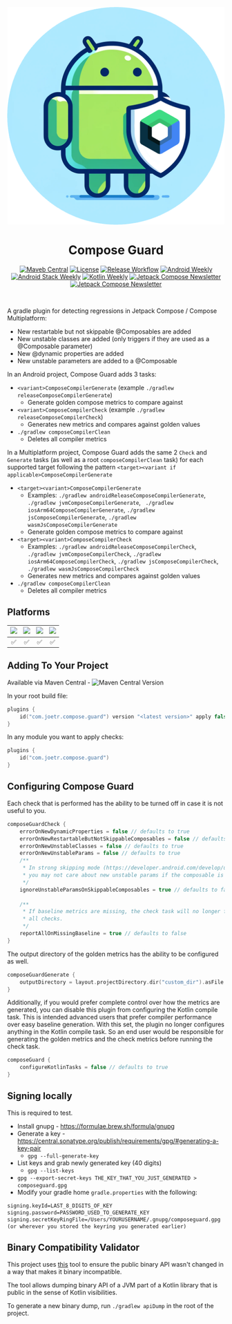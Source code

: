 <div align="center">
  <img src="assets/compose_guard_icon.png" width="512">
  <h1>Compose Guard</h1>
</div>

<p align="center">
  <a href="https://central.sonatype.com/namespace/com.joetr.compose.guard"><img alt="Maveb Central" src="https://img.shields.io/maven-central/v/com.joetr.compose.guard/com.joetr.compose.guard.gradle.plugin"/></a>
  <a href="https://opensource.org/license/mit/"><img alt="License" src="https://img.shields.io/badge/License-MIT-blue.svg"/></a>
  <a href="https://github.com/j-roskopf/ComposeGuard/actions/workflows/release.yml"><img alt="Release Workflow" src="https://github.com/j-roskopf/ComposeGuard/actions/workflows/release.yml/badge.svg"/></a>
  <a href="https://androidweekly.net/issues/issue-624"><img alt="Android Weekly" src="https://img.shields.io/badge/News-Android_Weekly_%23624-palevioletred?logo=android"/></a>
  <a href="https://blog.canopas.com/android-stack-weekly-issue-126-e892cc8bf543"><img alt="Android Stack Weekly" src="https://img.shields.io/badge/News-Android_Stack_Weekly_%23126-palevioletred?logo=android"/></a>
  <a href="https://mailchi.mp/kotlinweekly/kotlin-weekly-408"><img alt="Kotlin Weekly" src="https://img.shields.io/badge/News-Kotlin_Weekly_%23408-palevioletred?logo=kotlin"/></a>
  <a href="https://jetc.dev/issues/215#github-j-roskopf--composeguard"><img alt="Jetpack Compose Newsletter" src="https://img.shields.io/badge/News-Jetpack_Compose_Newsletter_%23215-palevioletred?logo=jetpackcompose"/></a>
  <a href="https://jetc.dev/issues/216#compose-guard-detecting-regressions-in-jetpack-compose"><img alt="Jetpack Compose Newsletter" src="https://img.shields.io/badge/News-Jetpack_Compose_Newsletter_%23216-palevioletred?logo=jetpackcompose"/></a>
</p><br>


A gradle plugin for detecting regressions in Jetpack Compose / Compose Multiplatform:
* New restartable but not skippable @Composables are added
* New unstable classes are added (only triggers if they are used as a @Composable parameter)
* New @dynamic properties are added
* New unstable parameters are added to a @Composable

In an Android project, Compose Guard adds 3 tasks:
* `<variant>ComposeCompilerGenerate` (example `./gradlew releaseComposeCompilerGenerate`)
  - Generate golden compose metrics to compare against
* `<variant>ComposeCompilerCheck` (example `./gradlew releaseComposeCompilerCheck`)
  - Generates new metrics and compares against golden values
* `./gradlew composeCompilerClean`
  - Deletes all compiler metrics

In a Multiplatform project, Compose Guard adds the same 2 `Check` and `Generate` tasks (as well as a root `composeCompilerClean` task) for each supported target following the pattern `<target><variant if applicable>ComposeCompilerGenerate`
* `<target><variant>ComposeCompilerGenerate` 
  - Examples: `./gradlew androidReleaseComposeCompilerGenerate`, `./gradlew jvmComposeCompilerGenerate`, ` ./gradlew iosArm64ComposeCompilerGenerate`, `./gradlew jsComposeCompilerGenerate`, `./gradlew wasmJsComposeCompilerGenerate`
  - Generate golden compose metrics to compare against
* `<target><variant>ComposeCompilerCheck` 
  - Examples: `./gradlew androidReleaseComposeCompilerCheck`, `./gradlew jvmComposeCompilerCheck`, `./gradlew iosArm64ComposeCompilerCheck`, `./gradlew jsComposeCompilerCheck`, `./gradlew wasmJsComposeCompilerCheck`
  - Generates new metrics and compares against golden values
* `./gradlew composeCompilerClean`
  - Deletes all compiler metrics

## Platforms
![](https://img.shields.io/badge/Android-black.svg?style=for-the-badge&logo=android) | ![](https://img.shields.io/badge/iOS-black.svg?style=for-the-badge&logo=apple) | ![](https://img.shields.io/badge/Desktop-black.svg?style=for-the-badge&logo=apple) | ![](https://img.shields.io/badge/Web-black.svg?style=for-the-badge&logo=google-chrome)
:----: | :----: |:----------------------------------------------------------------------------------:| :----:
✅ | ✅ |                                         ✅                                          | ✅


## Adding To Your Project

Available via Maven Central - ![Maven Central Version](https://img.shields.io/maven-central/v/com.joetr.compose.guard/com.joetr.compose.guard.gradle.plugin)

In your root build file:

```kotlin
plugins {
    id("com.joetr.compose.guard") version "<latest version>" apply false
}
```

In any module you want to apply checks:

```kotlin
plugins {
    id("com.joetr.compose.guard")
}
```

## Configuring Compose Guard

Each check that is performed has the ability to be turned off in case it is not useful to you.

```kts
composeGuardCheck {
    errorOnNewDynamicProperties = false // defaults to true
    errorOnNewRestartableButNotSkippableComposables = false // defaults to true
    errorOnNewUnstableClasses = false // defaults to true
    errorOnNewUnstableParams = false // defaults to true
    /**
     * In strong skipping mode (https://developer.android.com/develop/ui/compose/performance/stability/strongskipping)
     * you may not care about new unstable params if the composable is already skippable
     */
    ignoreUnstableParamsOnSkippableComposables = true // defaults to false

    /**
     * If baseline metrics are missing, the check task will no longer fail and will instead just report
     * all checks. 
     */
    reportAllOnMissingBaseline = true // defaults to false
}
```

The output directory of the golden metrics has the ability to be configured as well.

```kotlin
composeGuardGenerate {
    outputDirectory = layout.projectDirectory.dir("custom_dir").asFile
}
```

Additionally, if you would prefer complete control over how the metrics are generated, you can disable this plugin from configuring the Kotlin compile task.
This is intended advanced users that prefer compiler performance over easy baseline generation.
With this set, the plugin no longer configures anything in the Kotlin compile task. 
So an end user would be responsible for generating the golden metrics and the check metrics before running the check task.

```kotlin
composeGuard { 
    configureKotlinTasks = false // defaults to true
}
```

## Signing locally

This is required to test.

* Install gnupg - https://formulae.brew.sh/formula/gnupg
* Generate a key - https://central.sonatype.org/publish/requirements/gpg/#generating-a-key-pair
  * `gpg --full-generate-key` 
* List keys and grab newly generated key (40 digits)
  * `gpg --list-keys`
* `gpg --export-secret-keys THE_KEY_THAT_YOU_JUST_GENERATED > composeguard.gpg`
* Modify your gradle home `gradle.properties` with the following:
```
signing.keyId=LAST_8_DIGITS_OF_KEY
signing.password=PASSWORD_USED_TO_GENERATE_KEY
signing.secretKeyRingFile=/Users/YOURUSERNAME/.gnupg/composeguard.gpg (or wherever you stored the keyring you generated earlier)
```

## Binary Compatibility Validator

This project uses [this](https://github.com/Kotlin/binary-compatibility-validator) tool to ensure the public binary API wasn't changed in a way that makes it binary incompatible.

The tool allows dumping binary API of a JVM part of a Kotlin library that is public in the sense of Kotlin visibilities.

To generate a new binary dump, run `./gradlew apiDump` in the root of the project.



